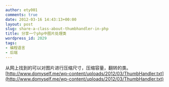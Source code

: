 ```yaml
---
author: ety001
comments: true
date: 2012-03-16 14:43:13+00:00
layout: post
slug: share-a-class-about-thumbhandler-in-php
title: 分享一个php中图片处理类
wordpress_id: 2029
tags:
- 编程语言
- 后端
---
```


从网上找到的可以对图片进行压缩尺寸，压缩容量，翻转的类。
[http://www.domyself.me/wp-content/uploads/2012/03/ThumbHandler.txt](http://www.domyself.me/wp-content/uploads/2012/03/ThumbHandler.txt)

